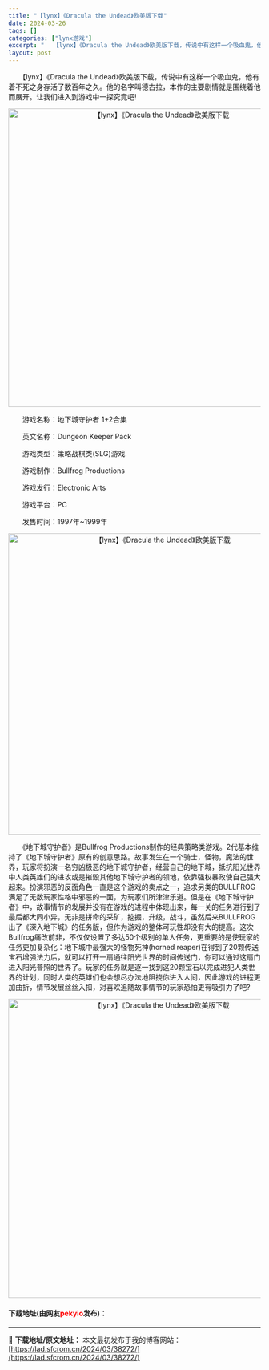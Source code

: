 ```yaml
---
title: "【lynx】《Dracula the Undead》欧美版下载"
date: 2024-03-26
tags: []
categories: ["lynx游戏"]
excerpt: "　　【lynx】《Dracula the Undead》欧美版下载，传说中有这样一个吸血鬼，他有着不死之身存活了数百年之久。他的名字叫德古拉，本作的主要剧情就是围绕着他而展开。让我们进入到游戏中一探究竟吧! 　　游戏名称：地下城守护者 1+2合集 　　英文名称：Dungeon Keeper Pack&hellip;"
layout: post
---
```


 <p>　　【lynx】《Dracula the Undead》欧美版下载，传说中有这样一个吸血鬼，他有着不死之身存活了数百年之久。他的名字叫德古拉，本作的主要剧情就是围绕着他而展开。让我们进入到游戏中一探究竟吧!</p> <p align="center"><img align="" border="0" src="https://lad.sfcrom.cn/wp-content/uploads/2024/03/20240326_6602c4014eee3.png" width="596" alt="【lynx】《Dracula the Undead》欧美版下载" /></p> <p>　　游戏名称：地下城守护者 1+2合集</p> <p>　　英文名称：Dungeon Keeper Pack</p> <p>　　游戏类型：策略战棋类(SLG)游戏</p> <p>　　游戏制作：Bullfrog Productions</p> <p>　　游戏发行：Electronic Arts</p> <p>　　游戏平台：PC</p> <p>　　发售时间：1997年~1999年</p> <p align="center"><img align="" border="0" src="https://lad.sfcrom.cn/wp-content/uploads/2024/03/20240326_6602c401ee613.png" width="601" alt="【lynx】《Dracula the Undead》欧美版下载" /></p> <p>　　《地下城守护者》是Bullfrog Productions制作的经典策略类游戏。2代基本维持了《地下城守护者》原有的创意思路。故事发生在一个骑士，怪物，魔法的世界，玩家将扮演一名穷凶极恶的地下城守护者，经营自己的地下城，抵抗阳光世界中人类英雄们的进攻或是摧毁其他地下城守护者的领地，依靠强权暴政使自己强大起来。扮演邪恶的反面角色一直是这个游戏的卖点之一，追求另类的BULLFROG满足了无数玩家性格中邪恶的一面，为玩家们所津津乐道。但是在《地下城守护者》中，故事情节的发展并没有在游戏的进程中体现出来，每一关的任务进行到了最后都大同小异，无非是拼命的采矿，挖掘，升级，战斗，虽然后来BULLFROG出了《深入地下城》的任务版，但作为游戏的整体可玩性却没有大的提高。这次Bullfrog痛改前非，不仅仅设置了多达50个级别的单人任务，更重要的是使玩家的任务更加复杂化：地下城中最强大的怪物死神(horned reaper)在得到了20颗传送宝石增强法力后，就可以打开一扇通往阳光世界的时间传送门，你可以通过这扇门进入阳光普照的世界了。玩家的任务就是逐一找到这20颗宝石以完成进犯人类世界的计划，同时人类的英雄们也会想尽办法地阻挠你进入人间，因此游戏的进程更加曲折，情节发展丝丝入扣，对喜欢追随故事情节的玩家恐怕更有吸引力了吧?</p> <p align="center"><img align="" border="0" src="https://lad.sfcrom.cn/wp-content/uploads/2024/03/20240326_6602c402b6c9f.png" width="597" alt="【lynx】《Dracula the Undead》欧美版下载" /></p> <p><h4>下载地址(由网友<font color="red">pekyio</font>发布)：</h4></p> 

---
📖 **下载地址/原文地址：** 本文最初发布于我的博客网站：[https://lad.sfcrom.cn/2024/03/38272/](https://lad.sfcrom.cn/2024/03/38272/)
